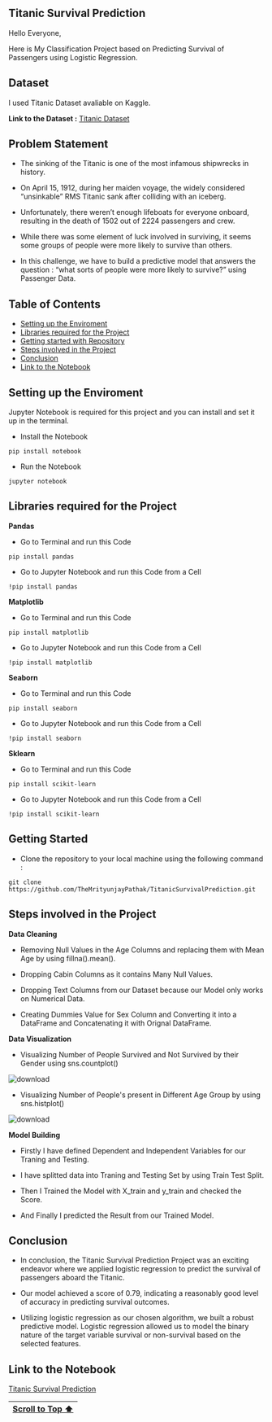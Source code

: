 ## Titanic Survival Prediction

Hello Everyone,

Here is My Classification Project based on Predicting Survival of Passengers using Logistic Regression.

## Dataset

I used Titanic Dataset avaliable on Kaggle.

**Link to the Dataset :** [Titanic Dataset](https://www.kaggle.com/competitions/titanic/data?select=test.csv)

## Problem Statement

- The sinking of the Titanic is one of the most infamous shipwrecks in history.

- On April 15, 1912, during her maiden voyage, the widely considered “unsinkable” RMS Titanic sank after colliding with an iceberg.

- Unfortunately, there weren’t enough lifeboats for everyone onboard, resulting in the death of 1502 out of 2224 passengers and crew.

- While there was some element of luck involved in surviving, it seems some groups of people were more likely to survive than others.

- In this challenge, we have to build a predictive model that answers the question : “what sorts of people were more likely to survive?” using Passenger Data.

## Table of Contents

- [Setting up the Enviroment](#setting-up-the-enviroment)
- [Libraries required for the Project](#libraries-required-for-the-project)
- [Getting started with Repository](#getting-started)
- [Steps involved in the Project](#steps-involved-in-the-project)
- [Conclusion](#conclusion)
- [Link to the Notebook](#link-to-the-notebook)

## Setting up the Enviroment

Jupyter Notebook is required for this project and you can install and set it up in the terminal.

- Install the Notebook
```
pip install notebook
```

- Run the Notebook
```
jupyter notebook
```

## Libraries required for the Project

**Pandas**

- Go to Terminal and run this Code
```
pip install pandas
```

- Go to Jupyter Notebook and run this Code from a Cell
```
!pip install pandas
```

**Matplotlib**

- Go to Terminal and run this Code
```
pip install matplotlib
```

- Go to Jupyter Notebook and run this Code from a Cell
```
!pip install matplotlib
```

**Seaborn**

- Go to Terminal and run this Code
```
pip install seaborn
```

- Go to Jupyter Notebook and run this Code from a Cell
```
!pip install seaborn
```

**Sklearn**

- Go to Terminal and run this Code
```
pip install scikit-learn
```

- Go to Jupyter Notebook and run this Code from a Cell
```
!pip install scikit-learn
```

## Getting Started

- Clone the repository to your local machine using the following command :
```
git clone https://github.com/TheMrityunjayPathak/TitanicSurvivalPrediction.git
```

## Steps involved in the Project

**Data Cleaning**

- Removing Null Values in the Age Columns and replacing them with Mean Age by using fillna().mean().

- Dropping Cabin Columns as it contains Many Null Values.

- Dropping Text Columns from our Dataset because our Model only works on Numerical Data.

- Creating Dummies Value for Sex Column and Converting it into a DataFrame and Concatenating it with Orignal DataFrame.

**Data Visualization**

- Visualizing Number of People Survived and Not Survived by their Gender using sns.countplot()

![download](https://github.com/TheMrityunjayPathak/TitanicSurvivalPrediction/assets/123563634/9e955743-52d5-4655-9a81-97421e7ddd84)

- Visualizing Number of People's present in Different Age Group by using sns.histplot()

![download](https://github.com/TheMrityunjayPathak/TitanicSurvivalPrediction/assets/123563634/cd218922-c0be-42f7-b50c-f5a1bea32ba5)

**Model Building**

- Firstly I have defined Dependent and Independent Variables for our Traning and Testing.

- I have splitted data into Traning and Testing Set by using Train Test Split.

- Then I Trained the Model with X_train and y_train and checked the Score.

- And Finally I predicted the Result from our Trained Model.

## Conclusion

- In conclusion, the Titanic Survival Prediction Project was an exciting endeavor where we applied logistic regression to predict the survival of passengers aboard the Titanic.

- Our model achieved a score of 0.79, indicating a reasonably good level of accuracy in predicting survival outcomes.

- Utilizing logistic regression as our chosen algorithm, we built a robust predictive model. Logistic regression allowed us to model the binary nature of the target variable survival or non-survival based on the selected features.

## Link to the Notebook
[Titanic Survival Prediction](https://www.kaggle.com/code/themrityunjaypathak/titanic-survival-prediction)

| [Scroll to Top ⬆️](#titanic-survival-prediction) |
|:---:|
